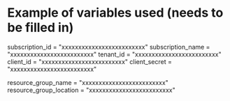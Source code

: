 # Example of variables used (needs to be filled in)

subscription_id = "xxxxxxxxxxxxxxxxxxxxxxxxx"
subscription_name = "xxxxxxxxxxxxxxxxxxxxxxxxx"
tenant_id = "xxxxxxxxxxxxxxxxxxxxxxxxx"
client_id = "xxxxxxxxxxxxxxxxxxxxxxxxx"
client_secret = "xxxxxxxxxxxxxxxxxxxxxxxxx"

resource_group_name = "xxxxxxxxxxxxxxxxxxxxxxxxx"
resource_group_location = "xxxxxxxxxxxxxxxxxxxxxxxxx"